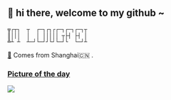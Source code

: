 ## 👋   hi there, welcome to my github ~ 
```
╦┌┬┐  ┬  ┌─┐┌┐┌┌─┐┌─┐┌─┐┬
║│││  │  │ │││││ ┬├┤ ├┤ │
╩┴ ┴  ┴─┘└─┘┘└┘└─┘└  └─┘┴
```

[👾](https://www.crlf1.xyz)  Comes from Shanghai🇨🇳 . 


### [Picture of the day](https://en.wikipedia.org/wiki/Wikipedia:Picture_of_the_day)


![](https://upload.wikimedia.org/wikipedia/commons/thumb/4/4e/Monumento_a_Alfonso_XII_de_Espa%C3%B1a_en_los_Jardines_del_Retiro_-_04.jpg/1000px-Monumento_a_Alfonso_XII_de_Espa%C3%B1a_en_los_Jardines_del_Retiro_-_04.jpg)